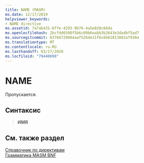 ```yaml
---
title: NAME (MASM)
ms.date: 12/17/2019
helpviewer_keywords:
- NAME directive
ms.assetid: 7a7ab431-6ffe-4293-9b76-4a5e020c66da
ms.openlocfilehash: 2bcfdd6500f5b6c09b6eabb3b2643e3dadbf5ad7
ms.sourcegitcommit: 63784729604aaf526de21f6c6b62813882af930a
ms.translationtype: MT
ms.contentlocale: ru-RU
ms.lasthandoff: 03/17/2020
ms.locfileid: "79440698"
---
```

# <a name="name"></a>NAME

Пропускается.

## <a name="syntax"></a>Синтаксис

> **ИМЯ**

## <a name="see-also"></a>См. также раздел

[Справочник по директивам](directives-reference.md)\
[Грамматика MASM BNF](masm-bnf-grammar.md)
